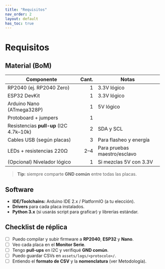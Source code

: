 ```yaml
---
title: "Requisitos"
nav_order: 2
layout: default
has_toc: true
---
```


# Requisitos

## Material (BoM)

| Componente | Cant. | Notas |
|---|---:|---|
| RP2040 (ej. RP2040 Zero) | 1 | 3.3V lógico |
| ESP32 DevKit | 1 | 3.3V lógico |
| Arduino Nano (ATmega328P) | 1 | 5V lógico |
| Protoboard + jumpers | 1 |  |
| Resistencias **pull-up** (I2C 4.7k–10k) | 2 | SDA y SCL |
| Cables USB (según placas) | 3 | Para flasheo y energía |
| LEDs + resistencias 220Ω | 2–4 | Para pruebas maestro/esclavo |
| (Opcional) Nivelador lógico | 1 | Si mezclas 5V con 3.3V |

> **Tip:** siempre comparte **GND común** entre todas las placas.

## Software

- **IDE/Toolchains:** Arduino IDE 2.x / PlatformIO (a tu elección).
- **Drivers** para cada placa instalados.
- **Python 3.x** (si usarás script para graficar) y librerías estándar.



## Checklist de réplica

- [ ] Puedo compilar y subir firmware a **RP2040**, **ESP32** y **Nano**.  
- [ ] Veo cada placa en el **Monitor Serie**.  
- [ ] Tengo **pull-ups** en I2C y verifiqué **GND común**.  
- [ ] Puedo guardar CSVs en `assets/logs/<protocolo>/`.  
- [ ] Entiendo el **formato de CSV** y la **nomenclatura** (ver Metodología).
